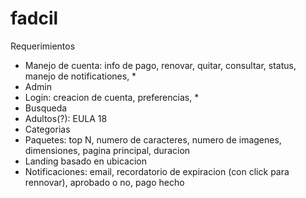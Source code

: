 # fadcil

Requerimientos

* Manejo de cuenta: info de pago, renovar, quitar, consultar, status, manejo de notificationes, *
* Admin
* Login: creacion de cuenta, preferencias, *
* Busqueda
* Adultos(?): EULA 18
* Categorias
* Paquetes: top N, numero de caracteres, numero de imagenes, dimensiones, pagina principal, duracion
* Landing basado en ubicacion
* Notificaciones: email, recordatorio de expiracion (con click para rennovar), aprobado o no, pago hecho

